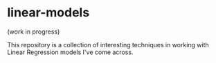 # linear-models
(work in progress)

This repository is a collection of interesting techniques in working with Linear Regression models I've come across.
